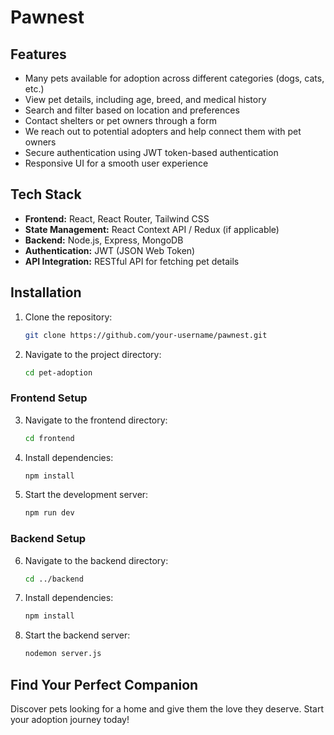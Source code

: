 # Pawnest

## Features
- Many pets available for adoption across different categories (dogs, cats, etc.)
- View pet details, including age, breed, and medical history
- Search and filter based on location and preferences
- Contact shelters or pet owners through a form
- We reach out to potential adopters and help connect them with pet owners
- Secure authentication using JWT token-based authentication
- Responsive UI for a smooth user experience

## Tech Stack
- **Frontend:** React, React Router, Tailwind CSS
- **State Management:** React Context API / Redux (if applicable)
- **Backend:** Node.js, Express, MongoDB
- **Authentication:** JWT (JSON Web Token)
- **API Integration:** RESTful API for fetching pet details

## Installation

1. Clone the repository:
   ```sh
   git clone https://github.com/your-username/pawnest.git
   ```
2. Navigate to the project directory:
   ```sh
   cd pet-adoption
   ```

### Frontend Setup
3. Navigate to the frontend directory:
   ```sh
   cd frontend
   ```
4. Install dependencies:
   ```sh
   npm install
   ```
5. Start the development server:
   ```sh
   npm run dev
   ```

### Backend Setup
6. Navigate to the backend directory:
   ```sh
   cd ../backend
   ```
7. Install dependencies:
   ```sh
   npm install
   ```
8. Start the backend server:
   ```sh
   nodemon server.js
   ```

## Find Your Perfect Companion
Discover pets looking for a home and give them the love they deserve. Start your adoption journey today!
